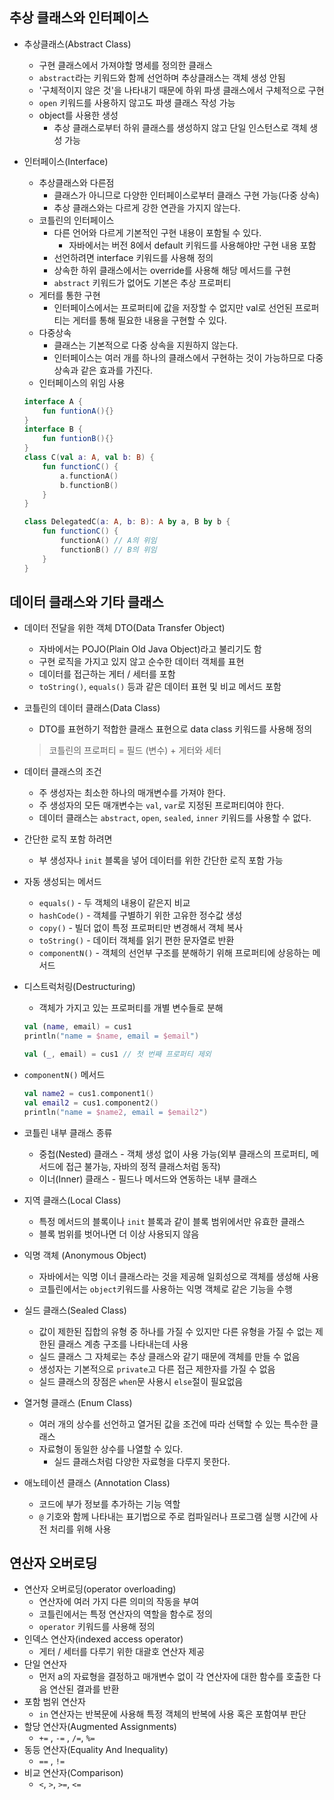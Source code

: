 ## 추상 클래스와 인터페이스
- 추상클래스(Abstract Class)
    - 구현 클래스에서 가져야할 명세를 정의한 클래스
    - `abstract`라는 키워드와 함께 선언하며 추상클래스는 객체 생성 안됨
    - '구체적이지 않은 것'을 나타내기 때문에 하위 파생 클래스에서 구체적으로 구현
    - `open` 키워드를 사용하지 않고도 파생 클래스 작성 가능
    - object를 사용한 생성
        - 추상 클래스로부터 하위 클래스를 생성하지 않고 단일 인스턴스로 객체 생성 가능
- 인터페이스(Interface)
    - 추상클래스와 다른점
        - 클래스가 아니므로 다양한 인터페이스로부터 클래스 구현 가능(다중 상속)
        - 추상 클래스와는 다르게 강한 연관을 가지지 않는다.
    - 코틀린의 인터페이스
        - 다른 언어와 다르게 기본적인 구현 내용이 포함될 수 있다.
            - 자바에서는 버전 8에서 default 키워드를 사용해야만 구현 내용 포함
        - 선언하려면 interface 키워드를 사용해 정의
        - 상속한 하위 클래스에서는 override를 사용해 해당 메서드를 구현
        - `abstract` 키워드가 없어도 기본은 추상 프로퍼티
    - 게터를 통한 구현
        - 인터페이스에서는 프로퍼티에 값을 저장할 수 없지만 val로 선언된 프로퍼티는 게터를 통해 필요한 내용을 구현할 수 있다.
    - 다중상속
        - 클래스는 기본적으로 다중 상속을 지원하지 않는다.
        - 인터페이스는 여러 개를 하나의 클래스에서 구현하는 것이 가능하므로 다중 상속과 같은 효과를 가진다.
    - 인터페이스의 위임 사용

    ```kotlin
    interface A {
        fun funtionA(){}
    }
    interface B {
        fun funtionB(){}
    }
    class C(val a: A, val b: B) {
        fun functionC() {
            a.functionA()
            b.functionB()
        }
    }
    ```

    ```kotlin
    class DelegatedC(a: A, b: B): A by a, B by b {
        fun functionC() {
            functionA() // A의 위임
            functionB() // B의 위임
        }
    }
    ```

## 데이터 클래스와 기타 클래스
- 데이터 전달을 위한 객체 DTO(Data Transfer Object)
    - 자바에서는 POJO(Plain Old Java Object)라고 불리기도 함
    - 구현 로직을 가지고 있지 않고 순수한 데이터 객체를 표현
    - 데이터를 접근하는 게터 / 세터를 포함
    - `toString()`, `equals()` 등과 같은 데이터 표현 및 비교 메서드 포함
- 코틀린의 데이터 클래스(Data Class)
    - DTO를 표현하기 적합한 클래스 표현으로 data class 키워드를 사용해 정의

    > 코틀린의 프로퍼티 = 필드 (변수) + 게터와 세터

- 데이터 클래스의 조건
    - 주 생성자는 최소한 하나의 매개변수를 가져야 한다.
    - 주 생성자의 모든 매개변수는 `val`, `var`로 지정된 프로퍼티여야 한다.
    - 데이터 클래스는 `abstract`, `open`, `sealed`, `inner` 키워드를 사용할 수 없다.
- 간단한 로직 포함 하려면
    - 부 생성자나 `init` 블록을 넣어 데이터를 위한 간단한 로직 포함 가능
- 자동 생성되는 메서드
    - `equals()` - 두 객체의 내용이 같은지 비교
    - `hashCode()` - 객체를 구별하기 위한 고유한 정수값 생성
    - `copy()` - 빌더 없이 특정 프로퍼티만 변경해서 객체 복사
    - `toString()` - 데이터 객체를 읽기 편한 문자열로 반환
    - `componentN()` - 객체의 선언부 구조를 분해하기 위해 프로퍼티에 상응하는 메서드
- 디스트럭처링(Destructuring)
    - 객체가 가지고 있는 프로퍼티를 개별 변수들로 분해

    ```kotlin
    val (name, email) = cus1
    println("name = $name, email = $email")

    val (_, email) = cus1 // 첫 번째 프로퍼티 제외
    ```

- `componentN()` 메서드

    ```kotlin
    val name2 = cus1.component1()
    val email2 = cus1.component2()
    println("name = $name2, email = $email2")
    ```

- 코틀린 내부 클래스 종류
    - 중첩(Nested) 클래스 - 객체 생성 없이 사용 가능(외부 클래스의 프로퍼티, 메서드에 접근 불가능, 자바의 정적 클래스처럼 동작)
    - 이너(Inner) 클래스 - 필드나 메서드와 연동하는 내부 클래스
- 지역 클래스(Local Class)
    - 특정 메서드의 블록이나 `init` 블록과 같이 블록 범위에서만 유효한 클래스
    - 블록 범위를 벗어나면 더 이상 사용되지 않음
- 익명 객체 (Anonymous Object)
    - 자바에서는 익명 이너 클래스라는 것을 제공해 일회성으로 객체를 생성해 사용
    - 코틀린에서는 `object`키워드를 사용하는 익명 객체로 같은 기능을 수행
- 실드 클래스(Sealed Class)
    - 값이 제한된 집합의 유형 중 하나를 가질 수 있지만 다른 유형을 가질 수 없는 제한된 클래스 계층 구조를 나타내는데 사용
    - 실드 클래스 그 자체로는 추상 클래스와 같기 때문에 객체를 만들 수 없음
    - 생성자는 기본적으로 `private`고 다른 접근 제한자를 가질 수 없음
    - 실드 클래스의 장점은 `when`문 사용시 `else`절이 필요없음
- 열거형 클래스 (Enum Class)
    - 여러 개의 상수를 선언하고 열거된 값을 조건에 따라 선택할 수 있는 특수한 클래스
    - 자료형이 동일한 상수를 나열할 수 있다.
        - 실드 클래스처럼 다양한 자료형을 다루지 못한다.
- 애노테이션 클래스 (Annotation Class)
    - 코드에 부가 정보를 추가하는 기능 역할
    - `@` 기호와 함께 나타내는 표기법으로 주로 컴파일러나 프로그램 실행 시간에 사전 처리를 위해 사용

## 연산자 오버로딩
- 연산자 오버로딩(operator overloading)
    - 연산자에 여러 가지 다른 의미의 작동을 부여
    - 코틀린에서는 특정 연산자의 역할을 함수로 정의
    - `operator` 키워드를 사용해 정의
- 인덱스 연산자(indexed access operator)
    - 게터 / 세터를 다루기 위한 대괄호 연산자 제공
- 단일 연산자
    - 먼저 a의 자료형을 결정하고 매개변수 없이 각 연산자에 대한 함수를 호출한 다음 연산된 결과를 반환
- 포함 범위 연산자
    - `in` 연산자는 반복문에 사용해 특정 객체의 반복에 사용 혹은 포함여부 판단
- 할당 연산자(Augmented Assignments)
    - `+=` , `-=` , `/=`, `%=`
- 동등 연산자(Equality And Inequality)
    - `==` , `!=`
- 비교 연산자(Comparison)
    - `<`, `>`, `>=`, `<=`